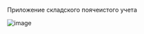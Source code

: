 Приложение складского поячеистого учета

![image](https://github.com/SergeiSMV/battery/assets/67837102/91bc8580-474c-4bad-89e3-cf9fbc17c7ca)

